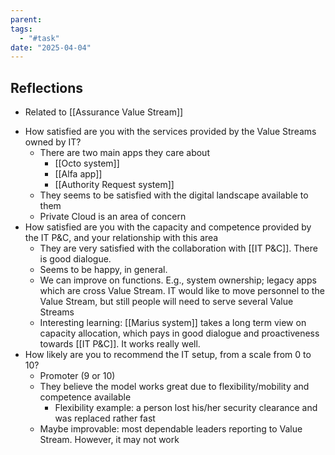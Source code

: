 ```yaml
---
parent: 
tags:
  - "#task"
date: "2025-04-04"
---
```

## Reflections
* Related to [[Assurance Value Stream]]
- How satisfied are you with the services provided by the Value Streams owned by IT?
	* There are two main apps they care about
		* [[Octo system]]
		* [[Alfa app]]
		* [[Authority Request system]]
	* They seems to be satisfied with the digital landscape available to them
	* Private Cloud is an area of concern
- How satisfied are you with the capacity and competence provided by the IT P&C, and your relationship with this area
	* They are very satisfied with the collaboration with [[IT P&C]]. There is good dialogue.
	* Seems to be happy, in general. 
	* We can improve on functions. E.g., system ownership; legacy apps which are cross Value Stream. IT would like to move personnel to the Value Stream, but still people will need to serve several Value Streams
	* Interesting learning: [[Marius system]] takes a long term view on capacity allocation, which pays in good dialogue and proactiveness towards [[IT P&C]]. It works really well.
- How likely are you to recommend the IT setup, from a scale from 0 to 10?
	* Promoter (9 or 10)
	* They believe the model works great due to flexibility/mobility and competence available
		* Flexibility example: a person lost his/her security clearance and was replaced rather fast
	* Maybe improvable: most dependable leaders reporting to Value Stream. However, it may not work

